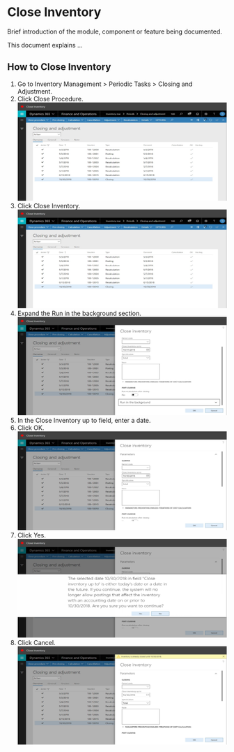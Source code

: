 ﻿# Close Inventory
Brief introduction of the module, component or feature being documented.

This document explains ...

## How to Close Inventory

1. Go to Inventory Management > Periodic Tasks > Closing and Adjustment.
2. Click Close Procedure.
![CloseInventory2](./assets/images/CloseInventory/CloseInventory2.png)
3. Click Close Inventory.
![CloseInventoryv3](./assets/images/CloseInventory/CloseInventory3.png)
4. Expand the Run in the background section.
![CloseInventory4](./assets/images/CloseInventory/CloseInventory4.png)
5. In the Close Inventory up to field, enter a date.
6. Click OK.
![CloseInventory6](./assets/images/CloseInventory/CloseInventory6.png)
7. Click Yes.
![CloseInventory7](./assets/images/CloseInventory/CloseInventory7.png)
8. Click Cancel.
![CloseInventory8](./assets/images/CloseInventory/CloseInventory8.png)
